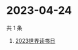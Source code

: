 # 2023-04-24

共 1 条

<!-- BEGIN -->
<!-- 最后更新时间 Mon Apr 24 2023 08:59:31 GMT+0800 (China Standard Time) -->

1. [2023世界读书日](https://www.zhihu.com/search?q=2023世界读书日)

<!-- END -->
